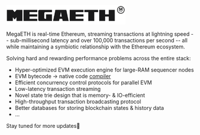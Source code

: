 ## <img src="assets/logo.png" width="320" align=top>

MegaETH is real-time Ethereum, streaming transactions at lightning speed -- sub-millisecond latency and over 100,000 transactions per second -- all while maintaining a symbiotic relationship with the Ethereum ecosystem.

Solving hard and rewarding performance problems across the entire stack:
- Hyper-optimized EVM execution engine for large-RAM sequencer nodes
- EVM bytecode -> native code [compiler](https://github.com/megaeth-labs/evmone-compiler)
- Efficient concurrency control protocols for parallel EVM
- Low-latency transaction streaming
- Novel state trie design that is memory- & IO-efficient
- High-throughput transaction broadcasting protocol
- Better databases for storing blockchain states & history data
- ...

Stay tuned for more updates💪
